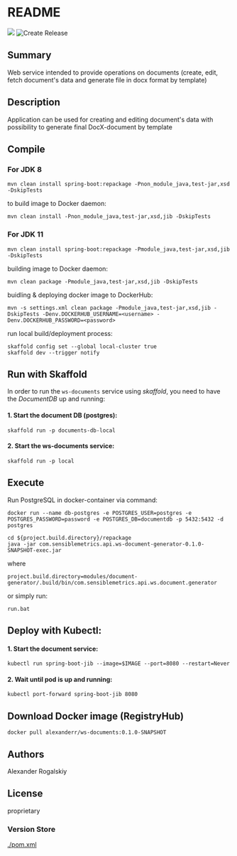 # README

![](https://github.com/AlexRogalskiy/ws-documents/workflows/Document-Generator-Web-Service/badge.svg??branch=master&event=push) ![Create Release](https://github.com/AlexRogalskiy/ws-documents/workflows/Document-Generator-Web-Service-release/badge.svg?branch=master&event=push)

## Summary

Web service intended to provide operations on documents \(create, edit, fetch document's data and generate file in docx format by template\)

## Description

Application can be used for creating and editing document's data with possibility to generate final DocX-document by template

## Compile

### For JDK 8

```text
mvn clean install spring-boot:repackage -Pnon_module_java,test-jar,xsd -DskipTests
```

to build image to Docker daemon:

```text
mvn clean install -Pnon_module_java,test-jar,xsd,jib -DskipTests
```

### For JDK 11

```text
mvn clean install spring-boot:repackage -Pmodule_java,test-jar,xsd,jib -DskipTests
```

building image to Docker daemon:

```text
mvn clean package -Pmodule_java,test-jar,xsd,jib -DskipTests
```

buidling & deploying docker image to DockerHub:

```text
mvn -s settings.xml clean package -Pmodule_java,test-jar,xsd,jib -DskipTests -Denv.DOCKERHUB_USERNAME=<username> -Denv.DOCKERHUB_PASSWORD=<password>
```

run local build/deployment process:

```text
skaffold config set --global local-cluster true
skaffold dev --trigger notify
```

## Run with Skaffold

In order to run the `ws-documents` service using _skaffold_, you need to have the _DocumentDB_ up and running:

#### 1. Start the document DB \(postgres\):

```text
skaffold run -p documents-db-local
```

#### 2. Start the ws-documents service:

```text
skaffold run -p local
```

## Execute

Run PostgreSQL in docker-container via command:

```text
docker run --name db-postgres -e POSTGRES_USER=postgres -e POSTGRES_PASSWORD=password -e POSTGRES_DB=documentdb -p 5432:5432 -d postgres
```

```text
cd ${project.build.directory}/repackage
java -jar com.sensiblemetrics.api.ws-document-generator-0.1.0-SNAPSHOT-exec.jar
```

where

```text
project.build.directory=modules/document-generator/.build/bin/com.sensiblemetrics.api.ws.document.generator
```

or simply run:

```text
run.bat
```

## Deploy with Kubectl:

#### 1. Start the document service:

```text
kubectl run spring-boot-jib --image=$IMAGE --port=8080 --restart=Never
```

#### 2. Wait until pod is up and running:

```text
kubectl port-forward spring-boot-jib 8080
```

## Download Docker image \(RegistryHub\)

```text
docker pull alexanderr/ws-documents:0.1.0-SNAPSHOT
```

## Authors

Alexander Rogalskiy

## License

proprietary

### Version Store

[./pom.xml](https://github.com/AlexRogalskiy/ws-documents/tree/658cb80a120d0386554a1b212f8a8ceda27b203d/pom.xml)

